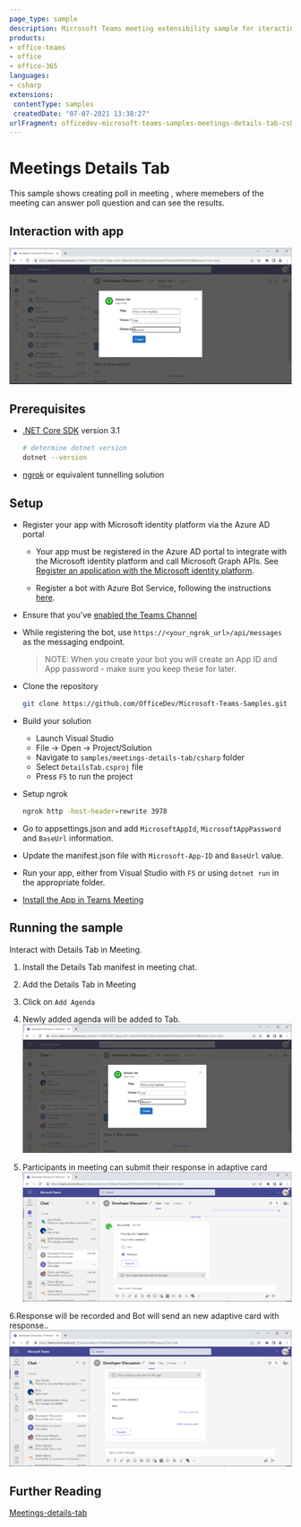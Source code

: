 ```yaml
---
page_type: sample
description: Microsoft Teams meeting extensibility sample for iteracting with Details Tab in-meeting
products:
- office-teams
- office
- office-365
languages:
- csharp
extensions:
 contentType: samples
 createdDate: "07-07-2021 13:38:27"
urlFragment: officedev-microsoft-teams-samples-meetings-details-tab-csharp
---
```


# Meetings Details Tab

This sample shows creating poll in meeting , where memebers of the meeting can answer poll question and can see the results.

## Interaction with app

![image](DetailsTab/Images/DetailsTabModule.gif)

## Prerequisites

- [.NET Core SDK](https://dotnet.microsoft.com/download) version 3.1

  ```bash
  # determine dotnet version
  dotnet --version
  ```
- [ngrok](https://ngrok.com/) or equivalent tunnelling solution

## Setup

- Register your app with Microsoft identity platform via the Azure AD portal
  - Your app must be registered in the Azure AD portal to integrate with the Microsoft identity platform and call Microsoft Graph APIs. See [Register an application with the Microsoft identity platform](https://docs.microsoft.com/en-us/graph/auth-register-app-v2).

  - Register a bot with Azure Bot Service, following the instructions [here](https://docs.microsoft.com/en-us/azure/bot-service/bot-service-quickstart-registration?view=azure-bot-service-3.0).
- Ensure that you've [enabled the Teams Channel](https://docs.microsoft.com/en-us/azure/bot-service/channel-connect-teams?view=azure-bot-service-4.0)
- While registering the bot, use `https://<your_ngrok_url>/api/messages` as the messaging endpoint.
    > NOTE: When you create your bot you will create an App ID and App password - make sure you keep these for later.
  
- Clone the repository 
   ```bash
   git clone https://github.com/OfficeDev/Microsoft-Teams-Samples.git
   ```

- Build your solution

  - Launch Visual Studio
  - File -> Open -> Project/Solution
  - Navigate to `samples/meetings-details-tab/csharp` folder
  - Select `DetailsTab.csproj` file
  - Press `F5` to run the project

- Setup ngrok
  ```bash
  ngrok http -host-header=rewrite 3978
  ```
- Go to appsettings.json and add ```MicrosoftAppId```, ```MicrosoftAppPassword``` and ```BaseUrl``` information.
- Update the manifest.json file with ```Microsoft-App-ID``` and ```BaseUrl``` value.
- Run your app, either from Visual Studio with ```F5``` or using ```dotnet run``` in the appropriate folder.
- [Install the App in Teams Meeting](https://docs.microsoft.com/en-us/microsoftteams/platform/apps-in-teams-meetings/teams-apps-in-meetings?view=msteams-client-js-latest#meeting-lifecycle-scenarios)

## Running the sample

Interact with Details Tab in Meeting.
1. Install the Details Tab manifest in meeting chat.
2. Add the Details Tab in Meeting
3. Click on `Add Agenda`
4. Newly added agenda will be added to Tab.
![image](DetailsTab/Images/addmcqquestion.png)

5. Participants in meeting can submit their response in adaptive card
![image](DetailsTab/Images/submitmcqresponse.png)

6.Response will be recorded and Bot will send an new adaptive card with response..
![image](DetailsTab/Images/resultmcq.png)

## Further Reading

[Meetings-details-tab](https://learn.microsoft.com/en-us/microsoftteams/platform/apps-in-teams-meetings/build-tabs-for-meeting?tabs=desktop)
 
  
  
 
